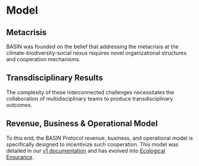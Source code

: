 # Model

## Metacrisis

BASIN was founded on the belief that addressing the metacrisis at the climate-biodiversity-social nexus requires novel organizational structures and cooperation mechanisms.&#x20;

## Transdisciplinary Results

The complexity of these interconnected challenges necessitates the collaboration of multidisciplinary teams to produce transdisciplinary outcomes.&#x20;

## Revenue, Business & Operational Model

To this end, the BASIN Protocol revenue, business, and operational model is specifically designed to incentivize such cooperation. This model was detailed in our [v1 documentation](https://github.com/basin-global/docs-archived/tree/main/how) and has evolved into [Ecological Ensurance](broken-reference).
